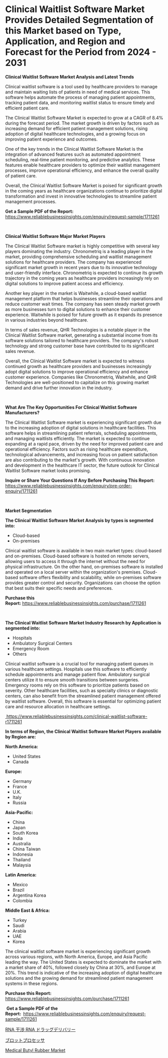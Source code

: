 <p><h1>Clinical Waitlist Software Market Provides Detailed Segmentation of this Market based on Type, Application, and Region and Forecast for the Period from 2024 - 2031</h1></p><p><strong>Clinical Waitlist Software Market Analysis and Latest Trends</strong></p>
<p><p>Clinical waitlist software is a tool used by healthcare providers to manage and maintain waiting lists of patients in need of medical services. This software helps automate the process of managing patient appointments, tracking patient data, and monitoring waitlist status to ensure timely and efficient patient care.</p><p>The Clinical Waitlist Software Market is expected to grow at a CAGR of 8.4% during the forecast period. The market growth is driven by factors such as increasing demand for efficient patient management solutions, rising adoption of digital healthcare technologies, and a growing focus on improving patient experience and outcomes.</p><p>One of the key trends in the Clinical Waitlist Software Market is the integration of advanced features such as automated appointment scheduling, real-time patient monitoring, and predictive analytics. These features enable healthcare providers to optimize their waitlist management processes, improve operational efficiency, and enhance the overall quality of patient care.</p><p>Overall, the Clinical Waitlist Software Market is poised for significant growth in the coming years as healthcare organizations continue to prioritize digital transformation and invest in innovative technologies to streamline patient management processes.</p></p>
<p><strong>Get a Sample PDF of the Report:&nbsp;</strong> <a href="https://www.reliablebusinessinsights.com/enquiry/request-sample/1711261">https://www.reliablebusinessinsights.com/enquiry/request-sample/1711261</a></p>
<p>&nbsp;</p>
<p><strong>Clinical Waitlist Software Major Market Players</strong></p>
<p><p>The Clinical Waitlist Software market is highly competitive with several key players dominating the industry. Chronometriq is a leading player in the market, providing comprehensive scheduling and waitlist management solutions for healthcare providers. The company has experienced significant market growth in recent years due to its innovative technology and user-friendly interface. Chronometriq is expected to continue its growth trajectory in the coming years as healthcare providers increasingly rely on digital solutions to improve patient access and efficiency.</p><p>Another key player in the market is Waitwhile, a cloud-based waitlist management platform that helps businesses streamline their operations and reduce customer wait times. The company has seen steady market growth as more businesses turn to digital solutions to enhance their customer experience. Waitwhile is poised for future growth as it expands its presence in various industries beyond healthcare.</p><p>In terms of sales revenue, QHR Technologies is a notable player in the Clinical Waitlist Software market, generating a substantial income from its software solutions tailored to healthcare providers. The company's robust technology and strong customer base have contributed to its significant sales revenue.</p><p>Overall, the Clinical Waitlist Software market is expected to witness continued growth as healthcare providers and businesses increasingly adopt digital solutions to improve operational efficiency and enhance customer experience. Companies like Chronometriq, Waitwhile, and QHR Technologies are well-positioned to capitalize on this growing market demand and drive further innovation in the industry.</p></p>
<p>&nbsp;</p>
<p><strong>What Are The Key Opportunities For Clinical Waitlist Software Manufacturers?</strong></p>
<p><p>The Clinical Waitlist Software market is experiencing significant growth due to the increasing adoption of digital solutions in healthcare facilities. This software helps in streamlining patient referrals, scheduling appointments, and managing waitlists efficiently. The market is expected to continue expanding at a rapid pace, driven by the need for improved patient care and operational efficiency. Factors such as rising healthcare expenditure, technological advancements, and increasing focus on patient satisfaction are also contributing to the market's growth. With continuous innovation and development in the healthcare IT sector, the future outlook for Clinical Waitlist Software market looks promising.</p></p>
<p><strong>Inquire or Share Your Questions If Any Before Purchasing This Report:</strong> <a href="https://www.reliablebusinessinsights.com/enquiry/pre-order-enquiry/1711261">https://www.reliablebusinessinsights.com/enquiry/pre-order-enquiry/1711261</a></p>
<p>&nbsp;</p>
<p><strong>Market Segmentation</strong></p>
<p><strong>The Clinical Waitlist Software Market Analysis by types is segmented into:</strong></p>
<p><ul><li>Cloud-based</li><li>On-premises</li></ul></p>
<p><p>Clinical waitlist software is available in two main market types: cloud-based and on-premises. Cloud-based software is hosted on remote servers, allowing users to access it through the internet without the need for physical infrastructure. On the other hand, on-premises software is installed and operated on a local server within the organization's premises. Cloud-based software offers flexibility and scalability, while on-premises software provides greater control and security. Organizations can choose the option that best suits their specific needs and preferences.</p></p>
<p><strong>Purchase this Report:&nbsp;</strong><a href="https://www.reliablebusinessinsights.com/purchase/1711261">https://www.reliablebusinessinsights.com/purchase/1711261</a></p>
<p>&nbsp;</p>
<p><strong>The Clinical Waitlist Software Market Industry Research by Application is segmented into:</strong></p>
<p><ul><li>Hospitals</li><li>Ambulatory Surgical Centers</li><li>Emergency Room</li><li>Others</li></ul></p>
<p><p>Clinical waitlist software is a crucial tool for managing patient queues in various healthcare settings. Hospitals use this software to efficiently schedule appointments and manage patient flow. Ambulatory surgical centers utilize it to ensure smooth transitions between surgeries. Emergency rooms rely on this software to prioritize patients based on severity. Other healthcare facilities, such as specialty clinics or diagnostic centers, can also benefit from the streamlined patient management offered by waitlist software. Overall, this software is essential for optimizing patient care and resource allocation in healthcare settings.</p></p>
<p><a href="https://www.reliablebusinessinsights.com/clinical-waitlist-software-r1711261">&nbsp;https://www.reliablebusinessinsights.com/clinical-waitlist-software-r1711261</a></p>
<p><strong>In terms of Region, the Clinical Waitlist Software Market Players available by Region are:</strong></p>
<p>
    <p> <strong> North America: </strong>
        <ul>
            <li>United States</li>
            <li>Canada</li>
        </ul>
        </p> 
    <p> <strong> Europe: </strong>
        <ul>
            <li>Germany</li>
            <li>France</li>
            <li>U.K.</li>
            <li>Italy</li>
            <li>Russia</li>
        </ul>
        </p> 
    <p> <strong> Asia-Pacific: </strong>
        <ul>
            <li>China</li>
            <li>Japan</li>
            <li>South Korea</li>
            <li>India</li>
            <li>Australia</li>
            <li>China Taiwan</li>
            <li>Indonesia</li>
            <li>Thailand</li>
            <li>Malaysia</li>
        </ul>
        </p> 
    <p> <strong> Latin America: </strong>
        <ul>
            <li>Mexico</li>
            <li>Brazil</li>
            <li>Argentina Korea</li>
            <li>Colombia</li>
        </ul>
        </p> 
    <p> <strong> Middle East & Africa: </strong>
        <ul>
            <li>Turkey</li>
            <li>Saudi</li>
            <li>Arabia</li>
            <li>UAE</li>
            <li>Korea</li>
        </ul>
    </p>
    </p>
<p><p>The clinical waitlist software market is experiencing significant growth across various regions, with North America, Europe, and Asia Pacific leading the way. The United States is expected to dominate the market with a market share of 40%, followed closely by China at 30%, and Europe at 20%. This trend is indicative of the increasing adoption of digital healthcare solutions and the growing demand for streamlined patient management systems in these regions.</p></p>
<p><strong>Purchase this Report: </strong><a href="https://www.reliablebusinessinsights.com/purchase/1711261">https://www.reliablebusinessinsights.com/purchase/1711261</a></p>
<p>&nbsp;<strong>Get a Sample PDF of the Report:&nbsp;&nbsp;</strong><a href="https://www.reliablebusinessinsights.com/enquiry/request-sample/1711261">https://www.reliablebusinessinsights.com/enquiry/request-sample/1711261</a></p>
<p><strong></strong></p>
<p><p><a href="https://github.com/BoydYundt1/Market-Research-Report-List-1/blob/main/4000081126746.md">RNA 干渉 RNA ドラッグデリバリー</a></p><p><a href="https://github.com/JessKilback/Market-Research-Report-List-1/blob/main/6372734126747.md">ブロットプロセッサ</a></p><p><a href="https://github.com/Sherrillcrooksxa8i18ucf2m/Market-Research-Report-List-2/blob/main/medical-butyl-rubber-market.md">Medical Butyl Rubber Market</a></p></p>